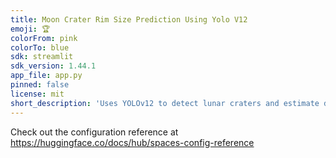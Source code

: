 ```yaml
---
title: Moon Crater Rim Size Prediction Using Yolo V12
emoji: 🏆
colorFrom: pink
colorTo: blue
sdk: streamlit
sdk_version: 1.44.1
app_file: app.py
pinned: false
license: mit
short_description: 'Uses YOLOv12 to detect lunar craters and estimate diameters '
---
```


Check out the configuration reference at https://huggingface.co/docs/hub/spaces-config-reference
